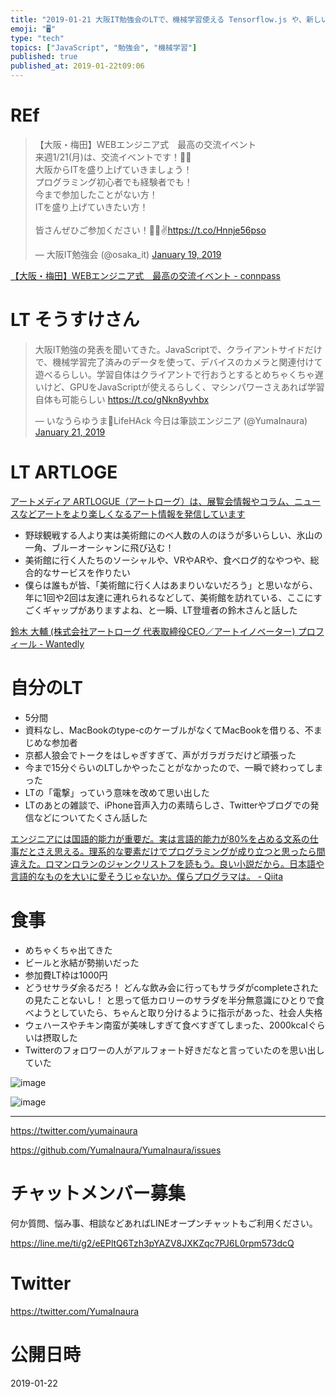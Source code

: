 ```yaml
---
title: "2019-01-21 大阪IT勉強会のLTで、機械学習使える Tensorflow.js や、新しい美術メディア「ARTLOGE」の話を聞い"
emoji: "🖥"
type: "tech"
topics: ["JavaScript", "勉強会", "機械学習"]
published: true
published_at: 2019-01-22t09:06
---
```



# REf

<blockquote class="twitter-tweet" data-lang="en"><p lang="ja" dir="ltr">【大阪・梅田】WEBエンジニア式　最高の交流イベント<br>来週1/21(月)は、交流イベントです！🍻🍕<br>大阪からITを盛り上げていきましょう！<br>プログラミング初心者でも経験者でも！<br>今まで参加したことがない方！<br>ITを盛り上げていきたい方！<br><br>皆さんぜひご参加ください！🍺🤓✌️<a href="https://t.co/Hnnje56pso">https://t.co/Hnnje56pso</a></p>&mdash; 大阪IT勉強会 (@osaka_it) <a href="https://twitter.com/osaka_it/status/1086531910715600896?ref_src=twsrc%5Etfw">January 19, 2019</a></blockquote>

[【大阪・梅田】WEBエンジニア式　最高の交流イベント - connpass](https://umeda-web-meeting.connpass.com/event/113837/)

# LT そうすけさん

<blockquote class="twitter-tweet" data-lang="en"><p lang="ja" dir="ltr">大阪IT勉強の発表を聞いてきた。JavaScriptで、クライアントサイドだけで、機械学習完了済みのデータを使って、デバイスのカメラと関連付けて遊べるらしい。学習自体はクライアントで行おうとするとめちゃくちゃ遅いけど、GPUをJavaScriptが使えるらしく、マシンパワーさえあれば学習自体も可能らしい <a href="https://t.co/gNkn8yvhbx">https://t.co/gNkn8yvhbx</a></p>&mdash; いなうらゆうま🤖LifeHAck 今日は筆談エンジニア (@YumaInaura) <a href="https://twitter.com/YumaInaura/status/1087334808374505472?ref_src=twsrc%5Etfw">January 21, 2019</a></blockquote>


# LT ARTLOGE

[アートメディア ARTLOGUE（アートローグ）は、展覧会情報やコラム、ニュースなどアートをより楽しくなるアート情報を発信しています](https://www.artlogue.org/)

- 野球観戦する人より実は美術館にのべ人数の人のほうが多いらしい、氷山の一角、ブルーオーシャンに飛び込む！
- 美術館に行く人たちのソーシャルや、VRやARや、食べログ的なやつや、総合的なサービスを作りたい
- 僕らは誰もが皆、「美術館に行く人はあまりいないだろう」と思いながら、年に1回や2回は友達に連れられるなどして、美術館を訪れている、ここにすごくギャップがありますよね、と一瞬、LT登壇者の鈴木さんと話した

[鈴木 大輔 (株式会社アートローグ 代表取締役CEO／アートイノベーター) プロフィール - Wantedly](https://www.wantedly.com/projects/238316/staffings/1008623)

# 自分のLT

- 5分間
- 資料なし、MacBookのtype-cのケーブルがなくてMacBookを借りる、不まじめな参加者
- 京都人狼会でトークをはしゃぎすぎて、声がガラガラだけど頑張った
- 今まで15分ぐらいのLTしかやったことがなかったので、一瞬で終わってしまった
- LTの「電撃」っていう意味を改めて思い出した
- LTのあとの雑談で、iPhone音声入力の素晴らしさ、Twitterやブログでの発信などについてたくさん話した

[エンジニアには国語的能力が重要だ。実は言語的能力が80%を占める文系の仕事だとさえ思える。理系的な要素だけでプログラミングが成り立つと思ったら間違えた。ロマンロランのジャンクリストフを読もう。良い小説だから。日本語や言語的なものを大いに愛そうじゃないか。僕らプログラマは。 - Qiita](https://qiita.com/YumaInaura/items/8a0cc0721ae78175bce4)

# 食事

- めちゃくちゃ出てきた
- ビールと氷結が勢揃いだった
- 参加費LT枠は1000円
- どうせサラダ余るだろ！ どんな飲み会に行ってもサラダがcompleteされたの見たことないし！ と思って低カロリーのサラダを半分無意識にひとりで食べようとしていたら、ちゃんと取り分けるように指示があった、社会人失格
- ウェハースやチキン南蛮が美味しすぎて食べすぎてしまった、2000kcalぐらいは摂取した
- Twitterのフォロワーの人がアルフォート好きだなと言っていたのを思い出していた

![image](https://user-images.githubusercontent.com/13635059/51504307-a99f7880-1e23-11e9-90d1-b85d62d93062.png)

![image](https://user-images.githubusercontent.com/13635059/51504315-ac9a6900-1e23-11e9-934d-fa3392f87268.png)

---

https://twitter.com/yumainaura

https://github.com/YumaInaura/YumaInaura/issues









<!-- Update From Qiita API -->

# チャットメンバー募集


何か質問、悩み事、相談などあればLINEオープンチャットもご利用ください。

https://line.me/ti/g2/eEPltQ6Tzh3pYAZV8JXKZqc7PJ6L0rpm573dcQ





# Twitter


https://twitter.com/YumaInaura


<!-- Update From Qiita API -->



# 公開日時

2019-01-22
